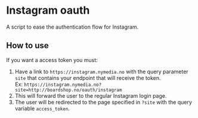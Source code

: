 # Instagram oauth

A script to ease the authentication flow for Instagram.

## How to use

If you want a access token you must:

1. Have a link to `https://instagram.nymedia.no` with the query parameter `site` that contains your endpoint that will receive the token.  
Ex: `https://instagram.nymedia.no?site=http://boardshop.no/oauth/instagram`
2. This will forward the user to the regular Instagram login page.
3. The user will be redirected to the page specified in `?site` with the query variable `access_token`.
